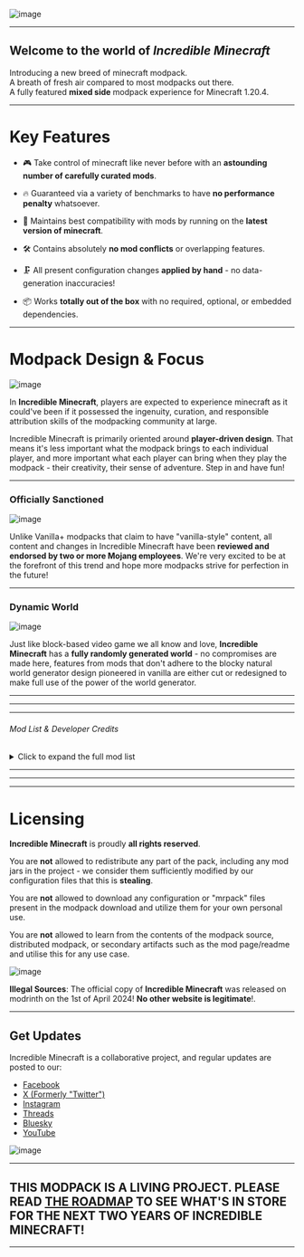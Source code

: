 ![image](https://cdn.modrinth.com/data/5ecJcrVG/images/d213ad83bce2b929f8dea464d13a951c6e1c2818.png) 

---

## Welcome to the world of *Incredible Minecraft*

Introducing a new breed of minecraft modpack.<br/>
A breath of fresh air compared to most modpacks out there.<br/>
A fully featured **mixed side** modpack experience for Minecraft 1.20.4.<br/>

---

# Key Features

- 🎮 Take control of minecraft like never before with an **astounding number of carefully curated mods**.


- 🔥 Guaranteed via a variety of benchmarks to have **no performance penalty** whatsoever. 


- 🤝 Maintains best compatibility with mods by running on the **latest version of minecraft**.


- 🛠️ Contains absolutely **no mod conflicts** or overlapping features.


- 🗜️ All present configuration changes **applied by hand** - no data-generation inaccuracies!


- 📦 Works **totally out of the box** with no required, optional, or embedded dependencies.

---

# Modpack Design & Focus

![image](https://cdn.modrinth.com/data/5ecJcrVG/images/40fd3fe884b215123581482f9bc6c4baa0d0647b.png)

In **Incredible Minecraft**, players are expected to experience minecraft as it could've been if it possessed the ingenuity, curation, and responsible attribution skills of the modpacking community at large.

Incredible Minecraft is primarily oriented around **player-driven design**. That means it's less important what the modpack brings to each individual player, and more important what each player can bring when they play the modpack - their creativity, their sense of adventure. Step in and have fun!

---

### Officially Sanctioned

![image](https://cdn.modrinth.com/data/5ecJcrVG/images/e7252cf737cb6eb30ccae2e41e3e2d1a8ccfbb88.jpeg)

Unlike Vanilla+ modpacks that claim to have "vanilla-style" content, all content and changes in Incredible Minecraft have been **reviewed and endorsed by two or more Mojang employees**. We're very excited to be at the forefront of this trend and hope more modpacks strive for perfection in the future! 

---

### Dynamic World

![image](https://cdn.modrinth.com/data/5ecJcrVG/images/c508f11677c6761fd7eef72e95c79895f143a98c.png)

Just like block-based video game we all know and love, **Incredible Minecraft** has a **fully randomly generated world** - no compromises are made here, features from mods that don't adhere to the blocky natural world generator design pioneered in vanilla are either cut or redesigned to make full use of the power of the world generator.   

---

---

---

###### Mod List & Developer Credits

<details>
<summary>Click to expand the full mod list</summary>

The experience of <b>Incredible Minecraft</b> has been so carefully curated, configured, and seamlessly integrated into the pack itself that it would be morally unjust to list them here!<br/>


The team at <b>Incredible Minecraft</b> guarantees that the experience in the pack is completely unlike the experience you would have if you installed mods yourself - so just read the modpack description again if you need to know more!<br/>

This pack is the culmination of nearly 50 hours of work, and is far more complex than most mods hosted on modrinth - so listing <i>all</i> the developers for the mods in this project would be unreasonable. To keep things short here, I'd like to just give a special thank you to the <b>Incredible Minecraft</b> team - you're the best!

<img src="https://cdn.modrinth.com/data/5ecJcrVG/images/bc22d9773f827384b8d8c697996adc7430e379c5.png"></img>
</details>

---

---

---

# Licensing

**Incredible Minecraft** is proudly **all rights reserved**. 

You are **not** allowed to redistribute any part of the pack, including any mod jars in the project - we consider them sufficiently modified by our configuration files that this is **stealing**.

You are **not** allowed to download any configuration or "mrpack" files present in the modpack download and utilize them for your own personal use.

You are **not** allowed to learn from the contents of the modpack source, distributed modpack, or secondary artifacts such as the mod page/readme and utilise this for any use case.

![image](https://cdn.modrinth.com/data/5ecJcrVG/images/21ee2a2232b5cecd1f8149a4a08f30216d5dab9f.png)

**Illegal Sources**: The official copy of **Incredible Minecraft** was released on modrinth on the 1st of April 2024! **No other website is legitimate**!.

---

## Get Updates

Incredible Minecraft is a collaborative project, and regular updates are posted to our:
* [Facebook](https://www.youtube.com/watch?v=dQw4w9WgXcQ)
* [X (Formerly "Twitter")](https://www.youtube.com/watch?v=dQw4w9WgXcQ)
* [Instagram](https://www.youtube.com/watch?v=dQw4w9WgXcQ)
* [Threads](https://www.youtube.com/watch?v=dQw4w9WgXcQ)
* [Bluesky](https://www.youtube.com/watch?v=dQw4w9WgXcQ)
* [YouTube](https://www.youtube.com/watch?v=dQw4w9WgXcQ)

![image](https://cdn.modrinth.com/data/5ecJcrVG/images/d247886d95a441be4a11e01464eefab28d760f7e.png) 

---

## THIS MODPACK IS A LIVING PROJECT. PLEASE READ [THE ROADMAP](https://www.youtube.com/watch?v=dQw4w9WgXcQ) TO SEE WHAT'S IN STORE FOR THE NEXT TWO YEARS OF INCREDIBLE MINECRAFT!

---

